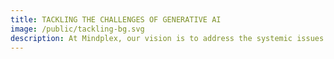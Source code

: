 ```yaml
---
title: TACKLING THE CHALLENGES OF GENERATIVE AI
image: /public/tackling-bg.svg
description: At Mindplex, our vision is to address the systemic issues that currently plague both traditional and digital media. We firmly believe in the power of decentralization, democracy, and creativity in shaping the future of media. By leveraging blockchain and Al technologies, we are reshaping the landscape of media, fostering a decentralized ecosystem where transparency, authenticity, and inclusivity thrive.
---
```

